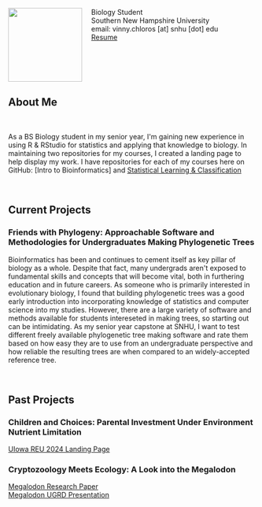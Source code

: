 <img src="SiteFiles/Peter_Griffin.png" align="left" width=150>&nbsp; &nbsp; Biology Student<br/>
&nbsp; &nbsp; Southern New Hampshire University <br/>
&nbsp; &nbsp; email: vinny.chloros [at] snhu [dot] edu<br/>
&nbsp; &nbsp; [Resume](https://vchloros.github.io/SiteFiles/Resume/VChloros_ResumeV9Lab.pdf)

<br/>
<br/>
<br/>
<br/>

## About Me

<br/>

As a BS Biology student in my senior year, I'm gaining new experience in using R & RStudio for statistics and applying that knowledge to biology. In maintaining two repositories for my courses, I created a landing page to help display my work. 
I have repositories for each of my courses here on GitHub: [Intro to Bioinformatics] and [Statistical Learning & Classification](https://vchloros.github.io/MAT434/1stDoc.html)

<br/>

## Current Projects

### Friends with Phylogeny: Approachable Software and Methodologies for Undergraduates Making Phylogenetic Trees

Bioinformatics has been and continues to cement itself as key pillar of biology as a whole. Despite that fact, many undergrads aren't exposed to fundamental skills and concepts that will become vital, both in furthering education and in future careers. As someone who is primarily interested in evolutionary biology, I found that building phylogenetic trees was a good early introduction into incorporating knowledge of statistics and computer science into my studies. However, there are a large variety of software and methods available for students intereseted in making trees, so starting out can be intimidating. As my senior year capstone at SNHU, I want to test different freely available phylogenetic tree making software and rate them based on how easy they are to use from an undergraduate perspective and how reliable the resulting trees are when compared to an widely-accepted reference tree.

<br/>

## Past Projects

### Children and Choices: Parental Investment Under Environment Nutrient Limitation

[UIowa REU 2024 Landing Page](https://www.thinglink.com/scene/1877395414039134694) <br/>

### Cryptozoology Meets Ecology: A Look into the Megalodon

[Megalodon Research Paper](https://vchloros.github.io/SiteFiles/Projects/Megalodon_PaperPDF.pdf) <br/>
[Megalodon UGRD Presentation](https://vchloros.github.io/SiteFiles/Projects/Megalodon_ResearchPresentation.pdf) 
